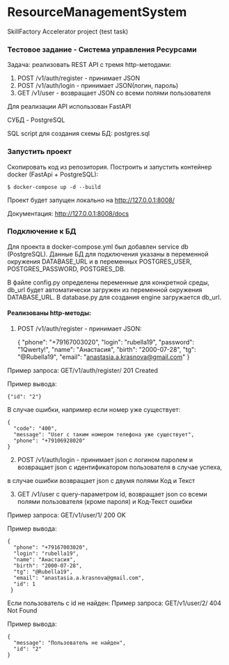 # ResourceManagementSystem
SkillFactory Accelerator project (test task)

### Тестовое задание - Система управления Ресурсами
Задача: реализовать REST API с тремя http-методами:
1) POST /v1/auth/register - принимает JSON
2) POST /v1/auth/login - принимает JSON(логин, пароль)
3) GET /v1/user - возвращает JSON со всеми полями пользователя

Для реализации API использован FastAPI

СУБД - PostgreSQL

SQL script для создания схемы БД: postgres.sql

### Запустить проект
Скопировать код из репозитория.
Построить и запустить контейнер docker (FastApi + PostgreSQL):

    $ docker-compose up -d --build

Проект будет запущен локально на http://127.0.0.1:8008/

Документация: http://127.0.0.1:8008/docs

### Подключение к БД
Для проекта в docker-compose.yml был добавлен service db (PostgreSQL).
Данные БД для подключения указаны в переменной окружения DATABASE_URL
и в переменных POSTGRES_USER, POSTGRES_PASSWORD, POSTGRES_DB.

В файле config.py определены переменные для конкретной среды,
db_url будет автоматически загружен из переменной окружения DATABASE_URL.
В database.py для создания engine загружается db_url.

#### Реализованы http-методы:
1) POST /v1/auth/register - принимает JSON:


    {
      "phone": "+79167003020",
      "login": "rubella19",
      "password": "1Qwerty!",
      "name": "Анастасия",
      "birth": "2000-07-28",
      "tg": "@Rubella19",
      "email": "anastasia.a.krasnova@gmail.com"
    }

Пример запроса: GET/v1/auth/register/   201 Created

Пример вывода:


    {"id": "2"}

В случае ошибки, например если номер уже существует:

    {
      "code": "400",
      "message": "User с таким номером телефона уже существует",
      "phone": "+79106928020"
    }

2) POST /v1/auth/login - принимает json с логином паролем и возвращает
json с идентификатором пользователя в случае успеха,



в случае ошибки возвращает json с двумя полями Код и Текст



3) GET /v1/user
с query-параметром id, возвращает json со всеми полями пользователя
(кроме пароля) и Код-Текст ошибки

Пример запроса: GET/v1/user/1/  200 OK

Пример вывода:

    {
      "phone": "+79167003020",
      "login": "rubella19",
      "name": "Анастасия",
      "birth": "2000-07-28",
      "tg": "@Rubella19",
      "email": "anastasia.a.krasnova@gmail.com",
      "id": 1
     }

Если пользователь с id не найден:
Пример запроса: GET/v1/user/2/  404 Not Found

Пример вывода:

    {
      "message": "Пользователь не найден",
      "id": "2"
    }

